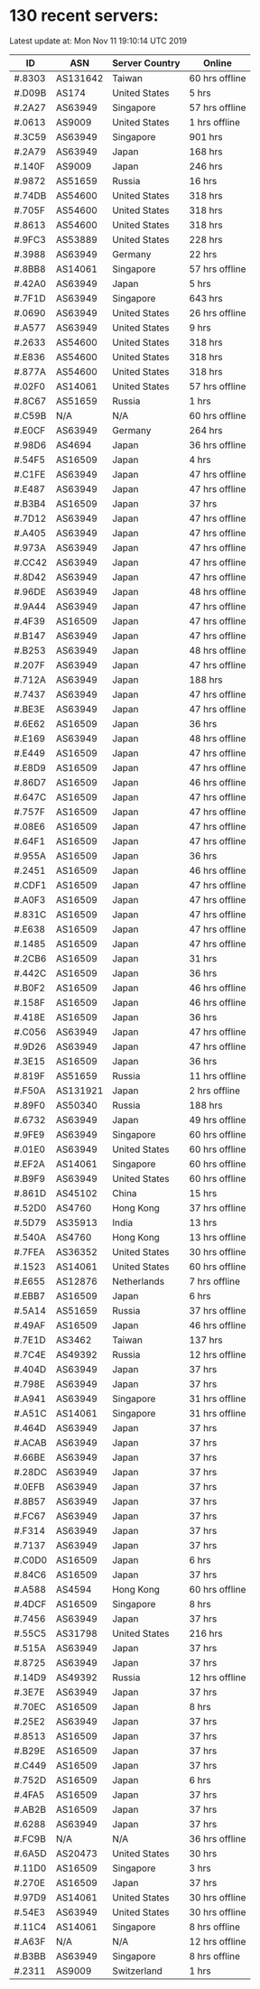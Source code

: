 # 130 recent servers:

Latest update at: Mon Nov 11 19:10:14 UTC 2019

| ID | ASN | Server Country | Online |
| -- | --- | -------------- | ------ |
| #.8303 | AS131642 | Taiwan | 60 hrs offline |
| #.D09B | AS174 | United States | 5 hrs |
| #.2A27 | AS63949 | Singapore | 57 hrs offline |
| #.0613 | AS9009 | United States | 1 hrs offline |
| #.3C59 | AS63949 | Singapore | 901 hrs |
| #.2A79 | AS63949 | Japan | 168 hrs |
| #.140F | AS9009 | Japan | 246 hrs |
| #.9872 | AS51659 | Russia | 16 hrs |
| #.74DB | AS54600 | United States | 318 hrs |
| #.705F | AS54600 | United States | 318 hrs |
| #.8613 | AS54600 | United States | 318 hrs |
| #.9FC3 | AS53889 | United States | 228 hrs |
| #.3988 | AS63949 | Germany | 22 hrs |
| #.8BB8 | AS14061 | Singapore | 57 hrs offline |
| #.42A0 | AS63949 | Japan | 5 hrs |
| #.7F1D | AS63949 | Singapore | 643 hrs |
| #.0690 | AS63949 | United States | 26 hrs offline |
| #.A577 | AS63949 | United States | 9 hrs |
| #.2633 | AS54600 | United States | 318 hrs |
| #.E836 | AS54600 | United States | 318 hrs |
| #.877A | AS54600 | United States | 318 hrs |
| #.02F0 | AS14061 | United States | 57 hrs offline |
| #.8C67 | AS51659 | Russia | 1 hrs |
| #.C59B | N/A | N/A | 60 hrs offline |
| #.E0CF | AS63949 | Germany | 264 hrs |
| #.98D6 | AS4694 | Japan | 36 hrs offline |
| #.54F5 | AS16509 | Japan | 4 hrs |
| #.C1FE | AS63949 | Japan | 47 hrs offline |
| #.E487 | AS63949 | Japan | 47 hrs offline |
| #.B3B4 | AS16509 | Japan | 37 hrs |
| #.7D12 | AS63949 | Japan | 47 hrs offline |
| #.A405 | AS63949 | Japan | 47 hrs offline |
| #.973A | AS63949 | Japan | 47 hrs offline |
| #.CC42 | AS63949 | Japan | 47 hrs offline |
| #.8D42 | AS63949 | Japan | 47 hrs offline |
| #.96DE | AS63949 | Japan | 48 hrs offline |
| #.9A44 | AS63949 | Japan | 47 hrs offline |
| #.4F39 | AS16509 | Japan | 47 hrs offline |
| #.B147 | AS63949 | Japan | 47 hrs offline |
| #.B253 | AS63949 | Japan | 48 hrs offline |
| #.207F | AS63949 | Japan | 47 hrs offline |
| #.712A | AS63949 | Japan | 188 hrs |
| #.7437 | AS63949 | Japan | 47 hrs offline |
| #.BE3E | AS63949 | Japan | 47 hrs offline |
| #.6E62 | AS16509 | Japan | 36 hrs |
| #.E169 | AS63949 | Japan | 48 hrs offline |
| #.E449 | AS16509 | Japan | 47 hrs offline |
| #.E8D9 | AS16509 | Japan | 47 hrs offline |
| #.86D7 | AS16509 | Japan | 46 hrs offline |
| #.647C | AS16509 | Japan | 47 hrs offline |
| #.757F | AS16509 | Japan | 47 hrs offline |
| #.08E6 | AS16509 | Japan | 47 hrs offline |
| #.64F1 | AS16509 | Japan | 47 hrs offline |
| #.955A | AS16509 | Japan | 36 hrs |
| #.2451 | AS16509 | Japan | 46 hrs offline |
| #.CDF1 | AS16509 | Japan | 47 hrs offline |
| #.A0F3 | AS16509 | Japan | 47 hrs offline |
| #.831C | AS16509 | Japan | 47 hrs offline |
| #.E638 | AS16509 | Japan | 47 hrs offline |
| #.1485 | AS16509 | Japan | 47 hrs offline |
| #.2CB6 | AS16509 | Japan | 31 hrs |
| #.442C | AS16509 | Japan | 36 hrs |
| #.B0F2 | AS16509 | Japan | 46 hrs offline |
| #.158F | AS16509 | Japan | 46 hrs offline |
| #.418E | AS16509 | Japan | 36 hrs |
| #.C056 | AS63949 | Japan | 47 hrs offline |
| #.9D26 | AS63949 | Japan | 47 hrs offline |
| #.3E15 | AS16509 | Japan | 36 hrs |
| #.819F | AS51659 | Russia | 11 hrs offline |
| #.F50A | AS131921 | Japan | 2 hrs offline |
| #.89F0 | AS50340 | Russia | 188 hrs |
| #.6732 | AS63949 | Japan | 49 hrs offline |
| #.9FE9 | AS63949 | Singapore | 60 hrs offline |
| #.01E0 | AS63949 | United States | 60 hrs offline |
| #.EF2A | AS14061 | Singapore | 60 hrs offline |
| #.B9F9 | AS63949 | United States | 60 hrs offline |
| #.861D | AS45102 | China | 15 hrs |
| #.52D0 | AS4760 | Hong Kong | 37 hrs offline |
| #.5D79 | AS35913 | India | 13 hrs |
| #.540A | AS4760 | Hong Kong | 13 hrs offline |
| #.7FEA | AS36352 | United States | 30 hrs offline |
| #.1523 | AS14061 | United States | 60 hrs offline |
| #.E655 | AS12876 | Netherlands | 7 hrs offline |
| #.EBB7 | AS16509 | Japan | 6 hrs |
| #.5A14 | AS51659 | Russia | 37 hrs offline |
| #.49AF | AS16509 | Japan | 46 hrs offline |
| #.7E1D | AS3462 | Taiwan | 137 hrs |
| #.7C4E | AS49392 | Russia | 12 hrs offline |
| #.404D | AS63949 | Japan | 37 hrs |
| #.798E | AS63949 | Japan | 37 hrs |
| #.A941 | AS63949 | Singapore | 31 hrs offline |
| #.A51C | AS14061 | Singapore | 31 hrs offline |
| #.464D | AS63949 | Japan | 37 hrs |
| #.ACAB | AS63949 | Japan | 37 hrs |
| #.66BE | AS63949 | Japan | 37 hrs |
| #.28DC | AS63949 | Japan | 37 hrs |
| #.0EFB | AS63949 | Japan | 37 hrs |
| #.8B57 | AS63949 | Japan | 37 hrs |
| #.FC67 | AS63949 | Japan | 37 hrs |
| #.F314 | AS63949 | Japan | 37 hrs |
| #.7137 | AS63949 | Japan | 37 hrs |
| #.C0D0 | AS16509 | Japan | 6 hrs |
| #.84C6 | AS16509 | Japan | 37 hrs |
| #.A588 | AS4594 | Hong Kong | 60 hrs offline |
| #.4DCF | AS16509 | Singapore | 8 hrs |
| #.7456 | AS63949 | Japan | 37 hrs |
| #.55C5 | AS31798 | United States | 216 hrs |
| #.515A | AS63949 | Japan | 37 hrs |
| #.8725 | AS63949 | Japan | 37 hrs |
| #.14D9 | AS49392 | Russia | 12 hrs offline |
| #.3E7E | AS63949 | Japan | 37 hrs |
| #.70EC | AS16509 | Japan | 8 hrs |
| #.25E2 | AS63949 | Japan | 37 hrs |
| #.8513 | AS16509 | Japan | 37 hrs |
| #.B29E | AS16509 | Japan | 37 hrs |
| #.C449 | AS16509 | Japan | 37 hrs |
| #.752D | AS16509 | Japan | 6 hrs |
| #.4FA5 | AS16509 | Japan | 37 hrs |
| #.AB2B | AS16509 | Japan | 37 hrs |
| #.6288 | AS63949 | Japan | 37 hrs |
| #.FC9B | N/A | N/A | 36 hrs offline |
| #.6A5D | AS20473 | United States | 30 hrs |
| #.11D0 | AS16509 | Singapore | 3 hrs |
| #.270E | AS16509 | Japan | 37 hrs |
| #.97D9 | AS14061 | United States | 30 hrs offline |
| #.54E3 | AS63949 | United States | 30 hrs offline |
| #.11C4 | AS14061 | Singapore | 8 hrs offline |
| #.A63F | N/A | N/A | 12 hrs offline |
| #.B3BB | AS63949 | Singapore | 8 hrs offline |
| #.2311 | AS9009 | Switzerland | 1 hrs |

